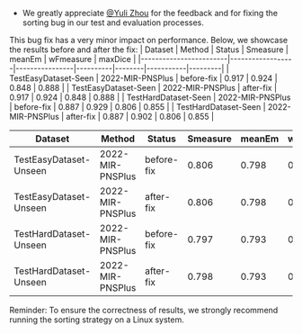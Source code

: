 - We greatly appreciate  [@Yuli Zhou](https://github.com/zhoustan) for the feedback and for fixing the sorting bug in our test and evaluation processes.

This bug fix has a very minor impact on performance. Below, we showcase the results before and after the fix:
|        Dataset         |      Method      |   Status       | Smeasure | meanEm | wFmeasure | maxDice |
|------------------------|------------------|----------------|----------|--------|-----------|---------|
| TestEasyDataset-Seen   | 2022-MIR-PNSPlus |   before-fix   |   0.917  |  0.924 |    0.848  |  0.888  |
| TestEasyDataset-Seen   | 2022-MIR-PNSPlus |   after-fix    |   0.917  |  0.924 |    0.848  |  0.888  |
| TestHardDataset-Seen   | 2022-MIR-PNSPlus |   before-fix   |   0.887  |  0.929 |    0.806  |  0.855  |
| TestHardDataset-Seen   | 2022-MIR-PNSPlus |   after-fix    |   0.887  |  0.902 |    0.806  |  0.855  |



|        Dataset         |      Method      |   Status       | Smeasure | meanEm | wFmeasure | maxDice | meanFm | meanSen |
|------------------------|------------------|----------------|----------|--------|-----------|---------|--------|---------|
| TestEasyDataset-Unseen | 2022-MIR-PNSPlus |   before-fix   |   0.806  |  0.798 |    0.676  |  0.756  |  0.730 |   0.630 |
| TestEasyDataset-Unseen | 2022-MIR-PNSPlus |   after-fix    |   0.806  |  0.798 |    0.676  |  0.756  |  0.730 |   0.630 |
| TestHardDataset-Unseen | 2022-MIR-PNSPlus |   before-fix   |   0.797  |  0.793 |    0.653  |  0.737  |  0.709 |   0.623 |
| TestHardDataset-Unseen | 2022-MIR-PNSPlus |   after-fix    |   0.798  |  0.793 |    0.654  |  0.737  |  0.709 |   0.624 |


Reminder: To ensure the correctness of results, we strongly recommend running the sorting strategy on a Linux system.